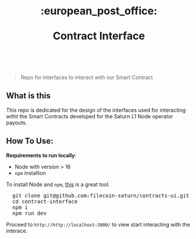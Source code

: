 <h1 align="center">
	<br>
	 :european_post_office:
	<br>
	<br>
	Contract Interface 
	<br>
	<br>
	<br>
</h1>

> Repo for interfaces to interact with our Smart Contract


## What is this 

This repo is dedicated for the design of the interfaces used for interacting witht the Smart Contracts developed for the Saturn L1 Node operator payouts. 


## How To Use:
**Requirements to run locally**:
- Node with version > 16
- `npm` installion

To install Node and `npm`, [this](https://github.com/nvm-sh/nvm) is a great tool. 
<pre>
  git clone git@github.com:filecoin-saturn/contracts-ui.git
  cd contract-interface
  npm i
  npm run dev
</pre>

Proceed to `http://http://localhost:3000/` to view start interacting with the interace. 

